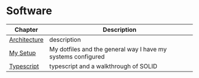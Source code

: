 # Software

| Chapter | Description |
|---|---|
| [Architecture](./architecture/) | description |
| [My Setup](./setup.md) | My dotfiles and the general way I have my systems configured |
| [Typescript]()| typescript and a walkthrough of SOLID |
